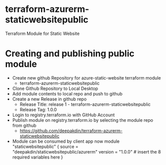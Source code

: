 # terraform-azurerm-staticwebsitepublic
Terraform Module for Static Website

# Creating and publishing public module
- Create new github Repository for azure-static-website terraform module
    - terraform-azurerm-staticwebsitepublic
- Clone Github Repository to Local Desktop
- Add module contents to local repo and push to github
- Create a new Release in github repo
    - Release Title: release 1 - terraform-azurerm-staticwebsitepublic
    - Release Tag: 1.0.0
- Login to registry.terraform.io with GitHub Account
- Publish module on registry.terraform.io by selecting the module repo from github
    - https://github.com/deepakdin/terraform-azurerm-staticwebsitepublic
- Module can be consumed by client app now
    module "staticwebsitepublic" {
        source  = "deepakdin/staticwebsitepublic/azurerm"
        version = "1.0.0"
        # insert the 8 required variables here
    }